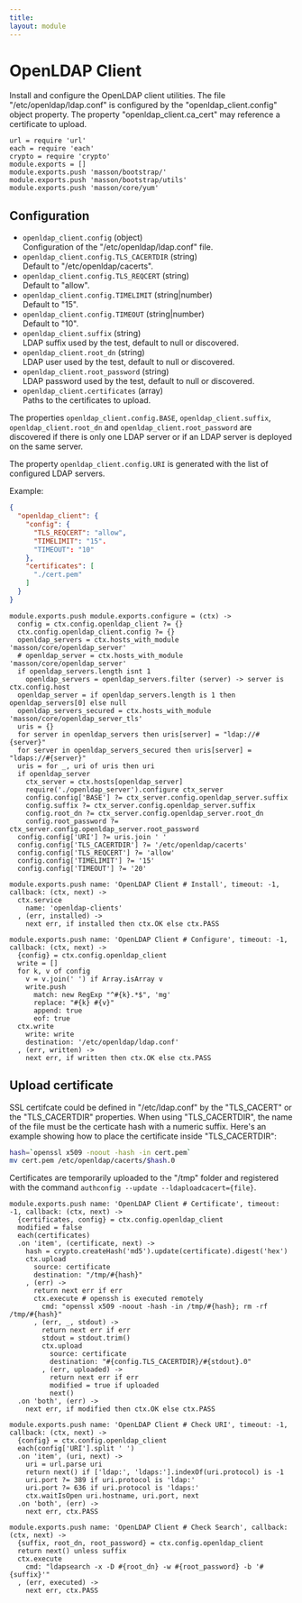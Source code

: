 ```yaml
---
title: 
layout: module
---
```


# OpenLDAP Client

Install and configure the OpenLDAP client utilities. The
file "/etc/openldap/ldap.conf" is configured by the "openldap_client.config"
object property. The property "openldap\_client.ca\_cert" may reference a 
certificate to upload.

    url = require 'url'
    each = require 'each'
    crypto = require 'crypto'
    module.exports = []
    module.exports.push 'masson/bootstrap/'
    module.exports.push 'masson/bootstrap/utils'
    module.exports.push 'masson/core/yum'

## Configuration

*   `openldap_client.config` (object)   
    Configuration of the "/etc/openldap/ldap.conf" file.   
*   `openldap_client.config.TLS_CACERTDIR` (string)   
    Default to "/etc/openldap/cacerts".   
*   `openldap_client.config.TLS_REQCERT` (string)   
    Default to "allow".   
*   `openldap_client.config.TIMELIMIT` (string|number)   
    Default to "15".   
*   `openldap_client.config.TIMEOUT` (string|number)  
    Default to "10".    
*   `openldap_client.suffix` (string)   
    LDAP suffix used by the test, default to null or discovered.   
*   `openldap_client.root_dn` (string)   
    LDAP user used by the test, default to null or discovered.   
*   `openldap_client.root_password` (string)   
    LDAP password used by the test, default to null or discovered.   
*   `openldap_client.certificates` (array)   
    Paths to the certificates to upload.   

The properties `openldap_client.config.BASE`, `openldap_client.suffix`, 
`openldap_client.root_dn` and `openldap_client.root_password` are discovered if 
there is only one LDAP server or if an LDAP server is deployed on the same 
server.

The property `openldap_client.config.URI` is generated with the list of 
configured LDAP servers.

Example:

```json
{
  "openldap_client": {
    "config": {
      "TLS_REQCERT": "allow",
      "TIMELIMIT": "15".
      "TIMEOUT": "10"
    },
    "certificates": [
      "./cert.pem"
    ]
  }
}
```

    module.exports.push module.exports.configure = (ctx) ->
      config = ctx.config.openldap_client ?= {}
      ctx.config.openldap_client.config ?= {}
      openldap_servers = ctx.hosts_with_module 'masson/core/openldap_server'
      # openldap_server = ctx.hosts_with_module 'masson/core/openldap_server'
      if openldap_servers.length isnt 1
        openldap_servers = openldap_servers.filter (server) -> server is ctx.config.host
      openldap_server = if openldap_servers.length is 1 then openldap_servers[0] else null
      openldap_servers_secured = ctx.hosts_with_module 'masson/core/openldap_server_tls'
      uris = {}
      for server in openldap_servers then uris[server] = "ldap://#{server}"
      for server in openldap_servers_secured then uris[server] = "ldaps://#{server}"
      uris = for _, uri of uris then uri
      if openldap_server
        ctx_server = ctx.hosts[openldap_server]
        require('./openldap_server').configure ctx_server
        config.config['BASE'] ?= ctx_server.config.openldap_server.suffix
        config.suffix ?= ctx_server.config.openldap_server.suffix
        config.root_dn ?= ctx_server.config.openldap_server.root_dn
        config.root_password ?= ctx_server.config.openldap_server.root_password
      config.config['URI'] ?= uris.join ' '
      config.config['TLS_CACERTDIR'] ?= '/etc/openldap/cacerts'
      config.config['TLS_REQCERT'] ?= 'allow'
      config.config['TIMELIMIT'] ?= '15'
      config.config['TIMEOUT'] ?= '20'

    module.exports.push name: 'OpenLDAP Client # Install', timeout: -1, callback: (ctx, next) ->
      ctx.service
        name: 'openldap-clients'
      , (err, installed) ->
        next err, if installed then ctx.OK else ctx.PASS

    module.exports.push name: 'OpenLDAP Client # Configure', timeout: -1, callback: (ctx, next) ->
      {config} = ctx.config.openldap_client
      write = []
      for k, v of config
        v = v.join(' ') if Array.isArray v
        write.push
          match: new RegExp "^#{k}.*$", 'mg'
          replace: "#{k} #{v}"
          append: true
          eof: true
      ctx.write
        write: write
        destination: '/etc/openldap/ldap.conf'
      , (err, written) ->
        next err, if written then ctx.OK else ctx.PASS

## Upload certificate

SSL certifcate could be defined in "/etc/ldap.conf" by 
the "TLS\_CACERT" or the "TLS\_CACERTDIR" properties. When 
using "TLS_CACERTDIR", the name of the file  must be the 
certicate hash with a numeric suffix. Here's an example 
showing how to place the certificate inside "TLS\_CACERTDIR":

```bash
hash=`openssl x509 -noout -hash -in cert.pem`
mv cert.pem /etc/openldap/cacerts/$hash.0
```

Certificates are temporarily uploaded to the "/tmp" folder and registered with
the command `authconfig --update --ldaploadcacert={file}`.

    module.exports.push name: 'OpenLDAP Client # Certificate', timeout: -1, callback: (ctx, next) ->
      {certificates, config} = ctx.config.openldap_client
      modified = false
      each(certificates)
      .on 'item', (certificate, next) ->
        hash = crypto.createHash('md5').update(certificate).digest('hex')
        ctx.upload
          source: certificate
          destination: "/tmp/#{hash}"
        , (err) ->
          return next err if err
          ctx.execute # openssh is executed remotely
            cmd: "openssl x509 -noout -hash -in /tmp/#{hash}; rm -rf /tmp/#{hash}"
          , (err, _, stdout) ->
            return next err if err
            stdout = stdout.trim()
            ctx.upload 
              source: certificate
              destination: "#{config.TLS_CACERTDIR}/#{stdout}.0"
            , (err, uploaded) ->
              return next err if err
              modified = true if uploaded
              next()
      .on 'both', (err) ->
        next err, if modified then ctx.OK else ctx.PASS

    module.exports.push name: 'OpenLDAP Client # Check URI', timeout: -1, callback: (ctx, next) ->
      {config} = ctx.config.openldap_client
      each(config['URI'].split ' ')
      .on 'item', (uri, next) ->
        uri = url.parse uri
        return next() if ['ldap:', 'ldaps:'].indexOf(uri.protocol) is -1
        uri.port ?= 389 if uri.protocol is 'ldap:'
        uri.port ?= 636 if uri.protocol is 'ldaps:'
        ctx.waitIsOpen uri.hostname, uri.port, next
      .on 'both', (err) ->
        next err, ctx.PASS

    module.exports.push name: 'OpenLDAP Client # Check Search', callback: (ctx, next) ->
      {suffix, root_dn, root_password} = ctx.config.openldap_client
      return next() unless suffix
      ctx.execute
        cmd: "ldapsearch -x -D #{root_dn} -w #{root_password} -b '#{suffix}'"
      , (err, executed) ->
        next err, ctx.PASS
